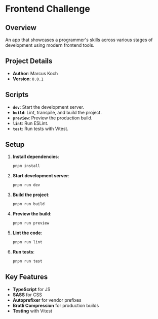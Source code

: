 # Frontend Challenge

## Overview

An app that showcases a programmer's skills across various stages of development using modern frontend tools.

## Project Details

- **Author**: Marcus Koch
- **Version**: `0.0.1`

## Scripts

- **`dev`**: Start the development server.
- **`build`**: Lint, transpile, and build the project.
- **`preview`**: Preview the production build.
- **`lint`**: Run ESLint.
- **`test`**: Run tests with Vitest.

## Setup

1. **Install dependencies**:

   ```bash
   pnpm install
   ```

2. **Start development server**:

   ```bash
   pnpm run dev
   ```

3. **Build the project**:

   ```bash
   pnpm run build
   ```

4. **Preview the build**:

   ```bash
   pnpm run preview
   ```

5. **Lint the code**:

   ```bash
   pnpm run lint
   ```

6. **Run tests**:
   ```bash
   pnpm run test
   ```

## Key Features

- **TypeScript** for JS
- **SASS** for CSS
- **Autoprefixer** for vendor prefixes
- **Brotli Compression** for production builds
- **Testing** with Vitest
